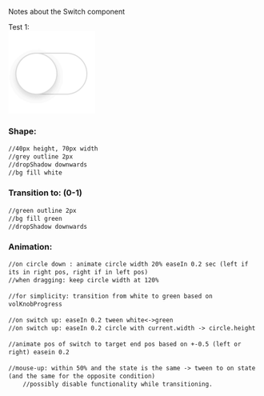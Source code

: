 Notes about the Switch component<!--more--> 

Test 1:  
<img width="174" alt="img" src="https://raw.githubusercontent.com/stylekit/img/master/switch_1.mov.gif">	


### Shape:
```
//40px height, 70px width
//grey outline 2px
//dropShadow downwards
//bg fill white
```


### Transition to: (0-1)
```
//green outline 2px
//bg fill green
//dropShadow downwards
```


### Animation:

```
//on circle down : animate circle width 20% easeIn 0.2 sec (left if its in right pos, right if in left pos)
//when dragging: keep circle width at 120%

//for simplicity: transition from white to green based on volKnobProgress

//on switch up: easeIn 0.2 tween white<->green
//on switch up: easeIn 0.2 circle with current.width -> circle.height

//animate pos of switch to target end pos based on +-0.5 (left or right) easein 0.2

//mouse-up: within 50% and the state is the same -> tween to on state (and the same for the opposite condition)
	//possibly disable functionality while transitioning. 
```

